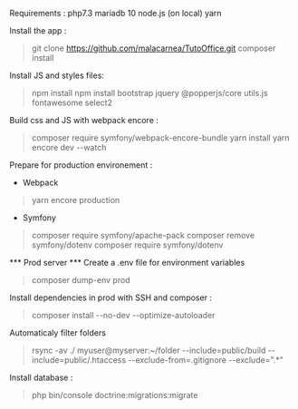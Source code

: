 Requirements :
php7.3
mariadb 10
node.js (on local)
yarn

Install the app :
> git clone https://github.com/malacarnea/TutoOffice.git
> composer install

Install JS and styles files:
> npm install
> npm install bootstrap jquery @popperjs/core utils.js fontawesome select2

Build css and JS with webpack encore :
> composer require symfony/webpack-encore-bundle
> yarn install
> yarn encore dev --watch




Prepare for production environement :
* Webpack
> yarn encore production

* Symfony
> composer require symfony/apache-pack
> composer remove symfony/dotenv
> composer require symfony/dotenv

*** Prod server ***
Create a .env file for environment variables
> composer dump-env prod

Install dependencies in prod with SSH and composer :
> composer install --no-dev --optimize-autoloader

Automaticaly filter folders
> rsync -av ./ myuser@myserver:~/folder --include=public/build --include=public/.htaccess --exclude-from=.gitignore --exclude=".*"

Install database :
> php bin/console doctrine:migrations:migrate